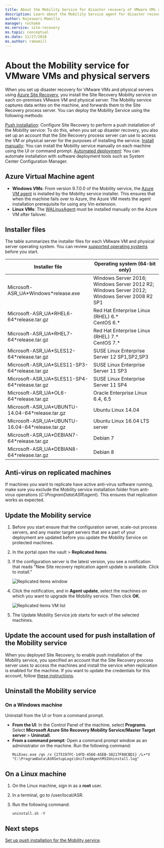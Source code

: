 ```yaml
---
title: About the Mobility Service for disaster recovery of VMware VMs and physical servers with Azure Site Recovery | Microsoft Docs
description: Learn about the Mobility Service agent for disaster recovery of VMware VMs and physical servers to Azure using the Azure Site Recovery service.
author: Rajeswari-Mamilla
manager: rochakm
ms.service: site-recovery
ms.topic: conceptual
ms.date: 11/27/2018
ms.author: ramamill
---
```



# About the Mobility service for VMware VMs and physical servers

When you set up disaster recovery for VMware VMs and physical servers using [Azure Site Recovery](site-recovery-overview.md), you install the Site Recovery Mobility service on each on-premises VMware VM and physical server.  The Mobility service captures data writes on the machine, and forwards them to the Site Recovery process server. You can deploy the Mobility Service using the following methods:

[Push installation](vmware-azure-install-mobility-service.md): Configure Site Recovery to perform a push installation of the Mobility service: To do this, when you set up disaster recovery, you also set up an account that the Site Recovery process server can use to access the VM or physical server for the purposes of installing the service.
[Install manually](vmware-physical-mobility-service-install-manual.md): You can install the Mobility service manually on each machine using the UI or command prompt.
[Automated deployment](vmware-azure-mobility-install-configuration-mgr.md): You can automate installation with software deployment tools such as System Center Configuration Manager.

## Azure Virtual Machine agent

- **Windows VMs**: From version 9.7.0.0 of the Mobility service, the [Azure VM agent](../virtual-machines/extensions/features-windows.md#azure-vm-agent) is installed by the Mobility service installer. This ensures that when the machine fails over to Azure, the Azure VM meets the agent installation prerequisite for using any Vm extension.
- **Linux VMs**: The  [WALinuxAgent](https://docs.microsoft.com/azure/virtual-machines/extensions/update-linux-agent) must be installed manually on the Azure VM after failover.

## Installer files

The table summarizes the installer files for each VMware VM and physical server operating system. You can review [supported operating systems](vmware-physical-azure-support-matrix.md#replicated-machines) before you start.


**Installer file** | **Operating system (64-bit only)** 
--- | ---
Microsoft-ASR\_UA\*Windows\*release.exe | Windows Server 2016; Windows Server 2012 R2; Windows Server 2012; Windows Server 2008 R2 SP1 
Microsoft-ASR\_UA\*RHEL6-64\*release.tar.gz | Red Hat Enterprise Linux (RHEL) 6.* </br> CentOS 6.*
Microsoft-ASR\_UA\*RHEL7-64\*release.tar.gz | Red Hat Enterprise Linux (RHEL) 7.* </br> CentOS 7.* 
Microsoft-ASR\_UA\*SLES12-64\*release.tar.gz | SUSE Linux Enterprise Server 12 SP1,SP2,SP3 
Microsoft-ASR\_UA\*SLES11-SP3-64\*release.tar.gz| SUSE Linux Enterprise Server 11 SP3 
Microsoft-ASR\_UA\*SLES11-SP4-64\*release.tar.gz| SUSE Linux Enterprise Server 11 SP4 
Microsoft-ASR\_UA\*OL6-64\*release.tar.gz | Oracle Enterprise Linux 6.4, 6.5
Microsoft-ASR\_UA\*UBUNTU-14.04-64\*release.tar.gz | Ubuntu Linux 14.04
Microsoft-ASR\_UA\*UBUNTU-16.04-64\*release.tar.gz | Ubuntu Linux 16.04 LTS server
Microsoft-ASR_UA\*DEBIAN7-64\*release.tar.gz | Debian 7 
Microsoft-ASR_UA\*DEBIAN8-64\*release.tar.gz | Debian 8

## Anti-virus on replicated machines

If machines you want to replicate have active anti-virus software running, make sure you exclude the Mobility service installation folder from anti-virus operations (*C:\ProgramData\ASR\agent*). This ensures that replication works as expected.

## Update the Mobility service

1. Before you start ensure that the configuration server, scale-out process servers, and any master target servers that are a part of your deployment are updated before you update the Mobility Service on protected machines.
2. In the portal open the vault > **Replicated items**.
3. If the configuration server is the latest version, you see a notification that reads "New Site recovery replication agent update is available. Click to install."

     ![Replicated items window](./media/vmware-azure-install-mobility-service/replicated-item-notif.png)

4. Click the notification, and in **Agent update**, select the machines on which you want to upgrade the Mobility service. Then click **OK**.

     ![Replicated items VM list](./media/vmware-azure-install-mobility-service/update-okpng.png)

5. The Update Mobility Service job starts for each of the selected machines.

## Update the account used for push installation of the Mobility service

When you deployed Site Recovery, to enable push installation of the Mobility service, you specified an account that the Site Recovery process server uses to access the machines and install the service when replication is enabled for the machine. If you want to update the credentials for this account, follow [these instructions](vmware-azure-manage-configuration-server.md).

## Uninstall the Mobility service

### On a Windows machine

Uninstall from the UI or from a command prompt.

- **From the UI**: In the Control Panel of the machine, select **Programs**. Select **Microsoft Azure Site Recovery Mobility Service/Master Target server** > **Uninstall**.
- **From a command prompt**: Open a command prompt window as an administrator on the machine. Run the following command: 
    ```
    MsiExec.exe /qn /x {275197FC-14FD-4560-A5EB-38217F80CBD1} /L+*V "C:\ProgramData\ASRSetupLogs\UnifiedAgentMSIUninstall.log"
    ```

## On a Linux machine
1. On the Linux machine, sign in as a **root** user.
2. In a terminal, go to /user/local/ASR.
3. Run the following command:

    ```
    uninstall.sh -Y
    ```

## Next steps

[Set up push installation for the Mobility service](vmware-azure-install-mobility-service.md).
